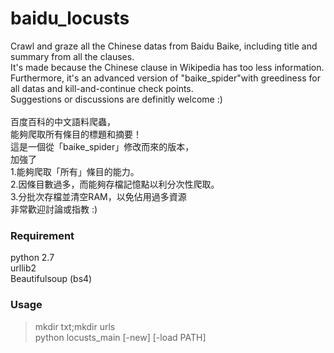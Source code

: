 # baidu_locusts
Crawl and graze all the Chinese datas from Baidu Baike, including title and summary from all the clauses.<br/>
It's made because the Chinese clause in Wikipedia has too less information.<br/>
Furthermore, it's an advanced version of "baike_spider"with greediness for all datas and kill-and-continue check points.<br/>
Suggestions or discussions are definitly welcome :)<br/>
<br/>
百度百科的中文語料爬蟲，<br/>
能夠爬取所有條目的標題和摘要！<br/>
這是一個從「baike_spider」修改而來的版本，<br/>
加強了<br/>
1.能夠爬取「所有」條目的能力。<br/>
2.因條目數過多，而能夠存檔記憶點以利分次性爬取。<br/>
3.分批次存檔並清空RAM，以免佔用過多資源<br/>
非常歡迎討論或指教 :)

### Requirement
python 2.7<br/>
urllib2<br/>
Beautifulsoup (bs4)<br/>

### Usage
>mkdir txt;mkdir urls<br/>
>python locusts_main [-new] [-load PATH]
